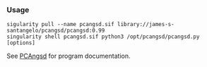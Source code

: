 ### Usage

```
sigularity pull --name pcangsd.sif library://james-s-santangelo/pcangsd/pcangsd:0.99
singularity shell pcangsd.sif python3 /opt/pcangsd/pcangsd.py [options]
```

See [PCAngsd](https://github.com/Rosemeis/pcangsd) for program documentation.

